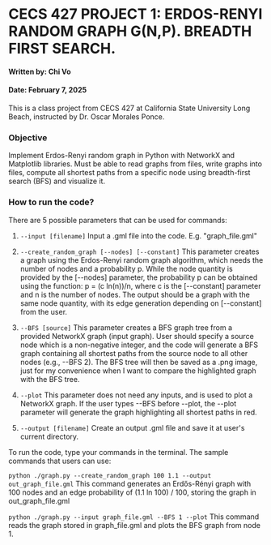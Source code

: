 # CECS 427 PROJECT 1: ERDOS-RENYI RANDOM GRAPH G(N,P). BREADTH FIRST SEARCH.
#### Written by: Chi Vo
#### Date: February 7, 2025

This is a class project from CECS 427 at California State University Long Beach, instructed by Dr. Oscar Morales Ponce.  

### Objective
Implement Erdos-Renyi random graph in Python with NetworkX and Matplotlib libraries. 
Must be able to read graphs from files, write graphs into files, compute all shortest paths from a specific node using breadth-first search (BFS) and visualize it.


### How to run the code? 
There are 5 possible parameters that can be used for commands:

1) `--input [filename]`
Input a .gml file into the code. E.g. "graph_file.gml" 

2) `--create_random_graph [--nodes] [--constant]`
This parameter creates a graph using the Erdos-Renyi random graph algorithm, which needs the number of nodes and a probability p. While the node quantity is provided by the [--nodes] parameter, the probability p can be obtained using the function: p = (c ln(n))/n, where c is the [--constant] parameter and n is the number of nodes. The output should be a graph with the same node quantity, with its edge generation depending on [--constant] from the user.

3) `--BFS [source]`
This parameter creates a BFS graph tree from a provided NetworkX graph (input graph). User should specify a source node which is a non-negative integer, and the code will generate a BFS graph containing all shortest paths from the source node to all other nodes (e.g., --BFS 2). The BFS tree will then be saved as a .png image, just for my convenience when I want to compare the highlighted graph with the BFS tree. 

4) `--plot`
This parameter does not need any inputs, and is used to plot a NetworkX graph. If the user types --BFS before --plot, the --plot parameter will generate the graph highlighting all shortest paths in red. 

5) `--output [filename]`
Create an output .gml file and save it at user's current directory. 



To run the code, type your commands in the terminal. The sample commands that users can use:

`python ./graph.py --create_random_graph 100 1.1 --output out_graph_file.gml`
This command generates an Erdős-Rényi graph with 100 nodes and an edge probability of (1.1 ln 100) / 100, storing the graph in out_graph_file.gml

`python ./graph.py --input graph_file.gml --BFS 1 --plot`
This command reads the graph stored in graph_file.gml and plots the BFS graph from node 1.



